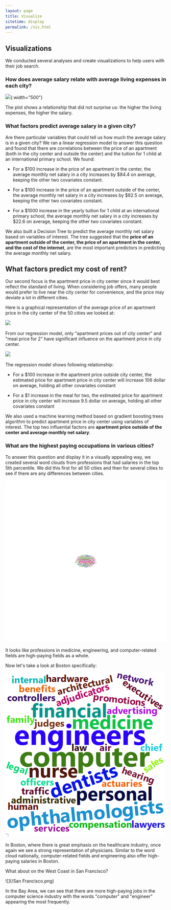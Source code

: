 ```yaml
---
layout: page
title: Visualize
sitetime: display
permalink: /vis.html
---
```


## Visualizations

We conducted several analyses and create visualizations to help users with their job search.

### How does average salary relate with average living expenses in each city?

![](/SalaryvExpenses.png){:width="500"}

The plot shows a relationship that did not surprise us: the higher the living expenses, the higher the salary.

### What factors predict average salary in a given city?

Are there particular variables that could tell us how much the average salary is in a given city? We ran a linear regression model to answer this question and found that there are correlations between the price of an apartment (both in the city center and outside the center) and the tuition for 1 child at an international primary school. We found:

- For a $100 increase in the price of an apartment in the center, the average monthly net salary in a city increases by $84.4 on average, keeping the other two covariates constant.

- For a $100 increase in the price of an apartment outside of the center, the average monthly net salary in a city increases by $82.5 on average, keeping the other two covariates constant. 

- For a $1000 increase in the yearly tuition for 1 child at an international primary school, the average monthly net salary in a city increases by $22.6 on average, keeping the other two covariates constant.

We also built a Decision Tree to predict the average monthly net salary based on variables of interest. The tree suggested that the **price of an apartment outside of the center, the price of an apartment in the center, and the cost of the internet**, are the most important predictors in predicting the average monthly net salary.

## What factors predict my cost of rent?

Our second focus is the apartment price in city center since it would best reflect the standard of living. When considering job offers, many people would prefer to live near the city center for convenience, and the price may deviate a lot in different cities.

Here is a graphical representation of the average price of an apartment price in the city center of the 50 cities we looked at:

![](/AptCenter.png)

From our regression model, only "apartment prices out of city center" and "meal price for 2" have significant influence on the apartment price in city center. 

![](/AptCenterRegression.png)

The regression model shows following relationship:

- For a $100 increase in the apartment price outside city center, the estimated price for apartment price in city center will increase 106 dollar on average, holding all other covariates constant

- For a $1 increase in the meal for two, the estimated price for apartment price in city center will increase 9.5 dollar on average, holding all other covariates constant

We also used a machine learning method based on gradient boosting trees algorithm to predict apartment price in city center using variables of interest. The top two influential factors are **apartment price outside of the center and average monthly net salary**.

### What are the highest paying occupations in various cities?

To answer this question and display it in a visually appealing way, we created several word clouds from professions that had salaries in the top 5th percentile. We did this first for all 50 cities and then for several cities to see if there are any differences between cities.

![](/total.png)

It looks like professions in medicine, engineering, and computer-related fields are high-paying fields as a whole.

Now let's take a look at Boston specifically:

![](/boston.png)

In Boston, where there is great emphasis on the healthcare industry, once again we see a strong representation of physicians. Similar to the word cloud nationally, computer-related fields and engineering also offer high-paying salaries in Boston.

What about on the West Coast in San Francisco?

![](/San Francisco.png)

In the Bay Area, we can see that there are more high-paying jobs in the computer science industry with the words "computer" and "engineer" appearing the most frequently.


